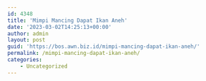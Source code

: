 ```yaml
---
id: 4348
title: 'Mimpi Mancing Dapat Ikan Aneh'
date: '2023-03-02T14:25:13+00:00'
author: admin
layout: post
guid: 'https://bos.awn.biz.id/mimpi-mancing-dapat-ikan-aneh/'
permalink: /mimpi-mancing-dapat-ikan-aneh/
categories:
    - Uncategorized
---
```



